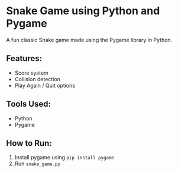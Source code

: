 # Snake Game using Python and Pygame

A fun classic Snake game made using the Pygame library in Python.

## Features:
- Score system
- Collision detection
- Play Again / Quit options

## Tools Used:
- Python
- Pygame

## How to Run:
1. Install pygame using `pip install pygame`
2. Run `snake_game.py`
